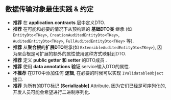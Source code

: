 ## 数据传输对象最佳实践 & 约定

* **推荐** 在 **application.contracts** 层中定义DTO.
* **推荐** 在可能和必要的情况下从预构建的 **基础DTO类** 继承 (如 `EntityDto<TKey>`, `CreationAuditedEntityDto<TKey>`, `AuditedEntityDto<TKey>`, `FullAuditedEntityDto<TKey>` 等).
* **推荐** 从**聚合根**的**扩展DTO**继承(如 `ExtensibleAuditedEntityDto<TKey>`), 因为聚合根是可扩展的额外的属性使用这种方式映射到DTO.
* **推荐** 定义 **public getter 和 setter** 的DTO成员 .
* **推荐** 使用 **data annotations** **验证** service输入DTO的属性.
* **不推荐** 在DTO中添加任何 **逻辑**, 在必要的时候可以实现  `IValidatableObject` 接口.
* **推荐** 为所有的DTO标记 **[Serializable]** Attribute. 因为它们已经是可序列化的, 开发人员可能会希望进行二进制序列化.
